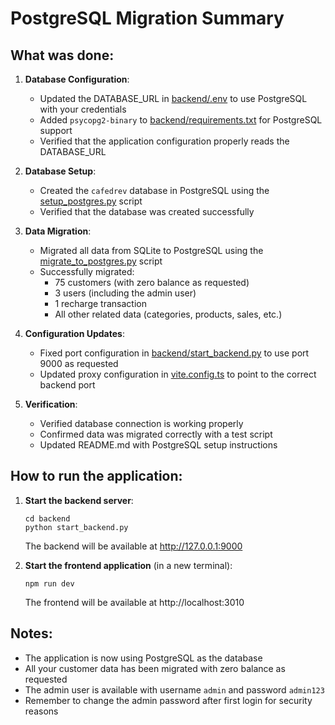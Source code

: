 # PostgreSQL Migration Summary

## What was done:

1. **Database Configuration**:
   - Updated the DATABASE_URL in [backend/.env](file:///d:/Qoder/cafe-d-revenue-main/backend/.env) to use PostgreSQL with your credentials
   - Added `psycopg2-binary` to [backend/requirements.txt](file:///d:/Qoder/cafe-d-revenue-main/backend/requirements.txt) for PostgreSQL support
   - Verified that the application configuration properly reads the DATABASE_URL

2. **Database Setup**:
   - Created the `cafedrev` database in PostgreSQL using the [setup_postgres.py](file:///d:/Qoder/cafe-d-revenue-main/setup_postgres.py) script
   - Verified that the database was created successfully

3. **Data Migration**:
   - Migrated all data from SQLite to PostgreSQL using the [migrate_to_postgres.py](file:///d:/Qoder/cafe-d-revenue-main/migrate_to_postgres.py) script
   - Successfully migrated:
     - 75 customers (with zero balance as requested)
     - 3 users (including the admin user)
     - 1 recharge transaction
     - All other related data (categories, products, sales, etc.)

4. **Configuration Updates**:
   - Fixed port configuration in [backend/start_backend.py](file:///d:/Qoder/cafe-d-revenue-main/backend/start_backend.py) to use port 9000 as requested
   - Updated proxy configuration in [vite.config.ts](file:///d:/Qoder/cafe-d-revenue-main/vite.config.ts) to point to the correct backend port

5. **Verification**:
   - Verified database connection is working properly
   - Confirmed data was migrated correctly with a test script
   - Updated README.md with PostgreSQL setup instructions

## How to run the application:

1. **Start the backend server**:
   ```
   cd backend
   python start_backend.py
   ```
   The backend will be available at http://127.0.0.1:9000

2. **Start the frontend application** (in a new terminal):
   ```
   npm run dev
   ```
   The frontend will be available at http://localhost:3010

## Notes:

- The application is now using PostgreSQL as the database
- All your customer data has been migrated with zero balance as requested
- The admin user is available with username `admin` and password `admin123`
- Remember to change the admin password after first login for security reasons